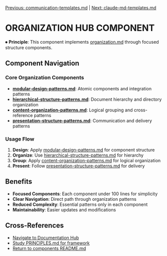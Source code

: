 
[Previous: communication-templates.md](communication-templates.md) | [Next: claude-md-templates.md](claude-md-templates.md)

# ORGANIZATION HUB COMPONENT

⏺ **Principle**: This component implements [organization.md](../../principles/organization.md) through focused structure components.

## Component Navigation

### Core Organization Components
- **[modular-design-patterns.md](modular-design-patterns.md)**: Atomic components and integration patterns
- **[hierarchical-structure-patterns.md](hierarchical-structure-patterns.md)**: Document hierarchy and directory organization
- **[content-organization-patterns.md](content-organization-patterns.md)**: Logical grouping and cross-reference patterns
- **[presentation-structure-patterns.md](presentation-structure-patterns.md)**: Communication and delivery patterns

### Usage Flow
1. **Design**: Apply [modular-design-patterns.md](modular-design-patterns.md) for component structure
2. **Organize**: Use [hierarchical-structure-patterns.md](hierarchical-structure-patterns.md) for hierarchy
3. **Group**: Apply [content-organization-patterns.md](content-organization-patterns.md) for logical organization
4. **Present**: Follow [presentation-structure-patterns.md](presentation-structure-patterns.md) for delivery

## Benefits
- **Focused Components**: Each component under 100 lines for simplicity
- **Clear Navigation**: Direct path through organization patterns
- **Reduced Complexity**: Essential patterns only in each component
- **Maintainability**: Easier updates and modifications

## Cross-References
- [Navigate to Documentation Hub](../philosophy/index.md)
- [Study PRINCIPLES.md for framework](principles/PRINCIPLES.md)
- [Return to components README.md](README.md)
